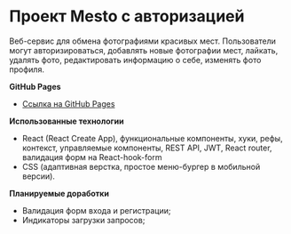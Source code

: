 # Проект Mesto с авторизацией
Веб-сервис для обмена фотографиями красивых мест. 
Пользователи могут авторизироваться, добавлять новые фотографии мест, лайкать, удалять фото, редактировать информацию о себе, изменять фото профиля.

**GitHub Pages**
* [Ссылка на GitHub Pages](https://nika414.github.io/react-mesto-auth)

**Использованные технологии**
* React (React Create App), функциональные компоненты, хуки, рефы, контекст, управляемые компоненты, REST API, JWT, React router, валидация форм на React-hook-form
* CSS (адаптивная верстка, простое меню-бургер в мобильной версии).

**Планируемые доработки**

* Валидация форм входа и регистрации;
* Индикаторы загрузки запросов;
